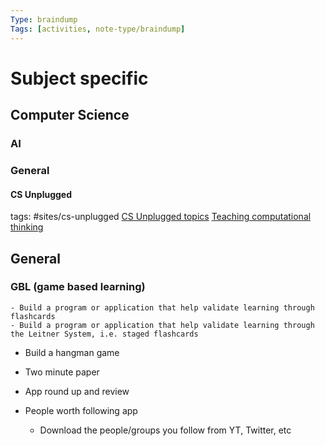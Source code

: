 ```yaml
---
Type: braindump
Tags: [activities, note-type/braindump]
---
```

# Subject specific

## Computer Science

### AI


### General
#### CS Unplugged 
tags: #sites/cs-unplugged
[CS Unplugged topics](https://www.csunplugged.org/en/topics/)
[Teaching computational thinking](https://www.csunplugged.org/en/moocs/)

## General

### GBL (game based learning)
	- Build a program or application that help validate learning through flashcards
	- Build a program or application that help validate learning through the Leitner System, i.e. staged flashcards

- Build a hangman game

- Two minute paper
- App round up and review
- People worth following app
	- Download the people/groups you follow from YT, Twitter, etc